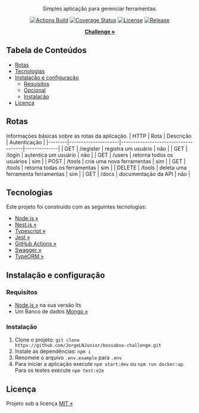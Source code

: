 <div align="center" id="short-description">

Simples aplicação para gerenciar ferramentas.

</div>

<div align="center" id="badges">

[![Actions Build](https://img.shields.io/github/workflow/status/JorgeLNJunior/bossabox-challenge/Node.js%20CI/master)](https://github.com/JorgeLNJunior/bossabox-challenge/actions?query=workflow%3A%22Node.js+CI%22)
[![Coverage Status](https://coveralls.io/repos/github/JorgeLNJunior/bossabox-challenge/badge.svg?branch=master)](https://coveralls.io/github/JorgeLNJunior/bossabox-challenge?branch=master)
[![License](https://img.shields.io/github/license/JorgeLNJunior/bossabox-challenge)](https://github.com/JorgeLNJunior/bossabox-challenge/blob/master/LICENSE.md)
[![Release](https://img.shields.io/github/v/release/JorgeLNJunior/bossabox-challenge?color=lgreen)](https://github.com/JorgeLNJunior/bossabox-challenge/releases)

</div>

<div align="center">

[**Challenge »**](https://www.notion.so/Back-end-0b2c45f1a00e4a849eefe3b1d57f23c6)

</div>

## Tabela de Conteúdos
* [Rotas](https://github.com/JorgeLNJunior/bossabox-challenge#rotas)
* [Tecnologias](https://github.com/JorgeLNJunior/bossabox-challenge#tecnologias)
* [Instalação e configuração](https://github.com/JorgeLNJunior/bossabox-challenge#instala%C3%A7%C3%A3o-e-configura%C3%A7%C3%A3o)
  * [Requisitos](https://github.com/JorgeLNJunior/bossabox-challenge#requisitos)
  * [Opcional](https://github.com/JorgeLNJunior/bossabox-challenge#requisitos)
  * [Instalação](https://github.com/JorgeLNJunior/bossabox-challenge#instala%C3%A7%C3%A3o)
* [Licença](https://github.com/JorgeLNJunior/bossabox-challenge#licen%C3%A7a)

## Rotas

Informações básicas sobre as rotas da aplicação.
| HTTP   | Rota                | Descrição                           | Autenticação |
|--------|---------------------|-------------------------------------|--------------|
| GET    | /register           | registra um usuário                 | não          |
| GET    | /login              | autentica um usuário                | não          |
| GET    | /users              | retorna todos os usuários           | sim          |
| POST   | /tools              | cria uma nova ferramentas           | sim          |
| GET    | /tools              | retorna todas os ferramentas        | sim          |
| DELETE | /tools              | deleta uma ferramenta ferramentas   | sim          |
| GET    | /docs               | documentação da API                 | não          |

## Tecnologias
Este projeto foi construído com as seguintes tecnologias:
- [Node.js »](https://nodejs.org)
- [Nest.js »](https://docs.nestjs.com)
- [Typescript »](https://www.typescriptlang.org)
- [Jest »](https://jestjs.io)
- [GitHub Actions »](https://github.com/features/actions)
- [Swagger »](https://swagger.io)
- [TypeORM »](https://typeorm.io)

## Instalação e configuração
### Requisitos
  - [Node.js »](https://nodejs.org/en/download) na sua versão lts
  - Um Banco de dados [Mongo »](https://www.mongodb.com)

### Instalação
  1. Clone o projeto: `git clone https://github.com/JorgeLNJunior/bossabox-challenge.git`
  2. Instale as dependências: `npm i`
  3. Renomeie o arquivo `.env.example` para `.env`
  4. Para iniciar a aplicação execute `npm start:dev` ou `npm run docker:up`. Para os testes execute `npm test:e2e`

## Licença
Projeto sob a licença [MIT »](https://github.com/JorgeLNJunior/bossabox-challenge/blob/master/LICENSE.md)
